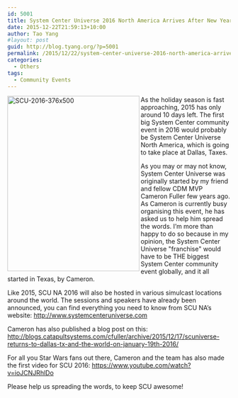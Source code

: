 ```yaml
---
id: 5001
title: System Center Universe 2016 North America Arrives After New Year
date: 2015-12-22T21:59:13+10:00
author: Tao Yang
#layout: post
guid: http://blog.tyang.org/?p=5001
permalink: /2015/12/22/system-center-universe-2016-north-america-arrives-after-new-year/
categories:
  - Others
tags:
  - Community Events
---
```

<a href="http://blog.tyang.org/wp-content/uploads/2015/12/SCU-2016-376x500.png"><img style="background-image: none; float: left; padding-top: 0px; padding-left: 0px; display: inline; padding-right: 0px; border: 0px;" title="SCU-2016-376x500" src="http://blog.tyang.org/wp-content/uploads/2015/12/SCU-2016-376x500_thumb.png" alt="SCU-2016-376x500" width="298" height="396" align="left" border="0" /></a>

As the holiday season is fast approaching, 2015 has only around 10 days left. The first big System Center community event in 2016 would probably be System Center Universe North America, which is going to take place at Dallas, Taxes.

As you may or may not know, System Center Universe was originally started by my friend and fellow CDM MVP Cameron Fuller few years ago. As Cameron is currently busy organising this event, he has asked us to help him spread the words. I’m more than happy to do so because in my opinion, the System Center Universe "franchise" would have to be THE biggest System Center community event globally, and it all started in Texas, by Cameron.

Like 2015, SCU NA 2016 will also be hosted in various simulcast locations around the world. The sessions and speakers have already been announced, you can find everything you need to know from SCU NA’s website: <a title="http://www.systemcenteruniverse.com" href="http://www.systemcenteruniverse.com">http://www.systemcenteruniverse.com</a>

Cameron has also published a blog post on this: <a title="http://blogs.catapultsystems.com/cfuller/archive/2015/12/17/scuniverse-returns-to-dallas-tx-and-the-world-on-january-19th-2016/" href="http://blogs.catapultsystems.com/cfuller/archive/2015/12/17/scuniverse-returns-to-dallas-tx-and-the-world-on-january-19th-2016/">http://blogs.catapultsystems.com/cfuller/archive/2015/12/17/scuniverse-returns-to-dallas-tx-and-the-world-on-january-19th-2016/</a>

For all you Star Wars fans out there, Cameron and the team has also made the first video for SCU 2016: <a title="https://www.youtube.com/watch?v=ioJCNJRhlDo" href="https://www.youtube.com/watch?v=ioJCNJRhlDo">https://www.youtube.com/watch?v=ioJCNJRhlDo</a>

Please help us spreading the words, to keep SCU awesome!